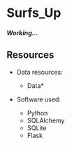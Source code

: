 # Surfs_Up

#### *Working...*


## Resources
- Data resources: 
  - Data*

- Software used: 
  - Python
  - SQLAlchemy
  - SQLite
  - Flask
